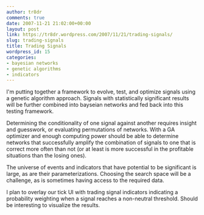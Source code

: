 ```yaml
---
author: tr8dr
comments: true
date: 2007-11-21 21:02:00+00:00
layout: post
link: https://tr8dr.wordpress.com/2007/11/21/trading-signals/
slug: trading-signals
title: Trading Signals
wordpress_id: 15
categories:
- bayesian networks
- genetic algorithms
- indicators
---
```


I'm putting together a framework to evolve, test, and optimize signals using a genetic algorithm approach.   Signals with statistically significant results will be further combined into bayseian networks and fed back into this testing framework.   
  
Determining the conditionality of one signal against another requires insight and guesswork, or evaluating permutations of networks.   With a GA optimizer and enough computing power should be able to determine networks that successfully amplify the combination of signals to one that is correct more often than not (or at least is more successful in the profitable situations  than the losing ones).  
  
The universe of events and indicators that have potential to be significant is large, as are their parameterizations.   Choosing the search space will be a challenge, as is sometimes having access to the required data.  
  
I plan to overlay our tick UI with trading signal indicators indicating a probability weighting when a signal reaches a non-neutral threshold.  Should be interesting to visualize the results.
